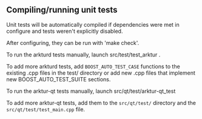 Compiling/running unit tests
------------------------------------

Unit tests will be automatically compiled if dependencies were met in configure
and tests weren't explicitly disabled.

After configuring, they can be run with 'make check'.

To run the arkturd tests manually, launch src/test/test_arktur .

To add more arkturd tests, add `BOOST_AUTO_TEST_CASE` functions to the existing
.cpp files in the test/ directory or add new .cpp files that
implement new BOOST_AUTO_TEST_SUITE sections.

To run the arktur-qt tests manually, launch src/qt/test/arktur-qt_test

To add more arktur-qt tests, add them to the `src/qt/test/` directory and
the `src/qt/test/test_main.cpp` file.
